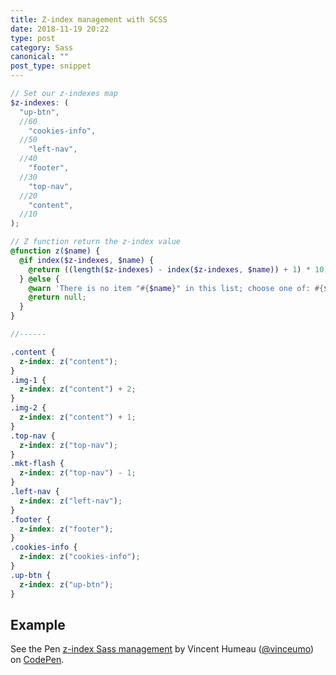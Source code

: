 ```yaml
---
title: Z-index management with SCSS
date: 2018-11-19 20:22
type: post
category: Sass
canonical: ""
post_type: snippet
---
```


```scss
// Set our z-indexes map
$z-indexes: (
  "up-btn",
  //60
    "cookies-info",
  //50
    "left-nav",
  //40
    "footer",
  //30
    "top-nav",
  //20
    "content",
  //10
);

// Z function return the z-index value
@function z($name) {
  @if index($z-indexes, $name) {
    @return ((length($z-indexes) - index($z-indexes, $name)) + 1) * 10;
  } @else {
    @warn 'There is no item "#{$name}" in this list; choose one of: #{$z-indexes}';
    @return null;
  }
}

//------

.content {
  z-index: z("content");
}
.img-1 {
  z-index: z("content") + 2;
}
.img-2 {
  z-index: z("content") + 1;
}
.top-nav {
  z-index: z("top-nav");
}
.mkt-flash {
  z-index: z("top-nav") - 1;
}
.left-nav {
  z-index: z("left-nav");
}
.footer {
  z-index: z("footer");
}
.cookies-info {
  z-index: z("cookies-info");
}
.up-btn {
  z-index: z("up-btn");
}
```

## Example

<p data-height="500" data-theme-id="0" data-slug-hash="MmQrbK" data-default-tab="css,result" data-user="vinceumo" data-pen-title="z-index Sass management" class="codepen">See the Pen <a href="https://codepen.io/vinceumo/pen/MmQrbK/">z-index Sass management</a> by Vincent Humeau (<a href="https://codepen.io/vinceumo">@vinceumo</a>) on <a href="https://codepen.io">CodePen</a>.</p>
<script async src="https://static.codepen.io/assets/embed/ei.js"></script>
